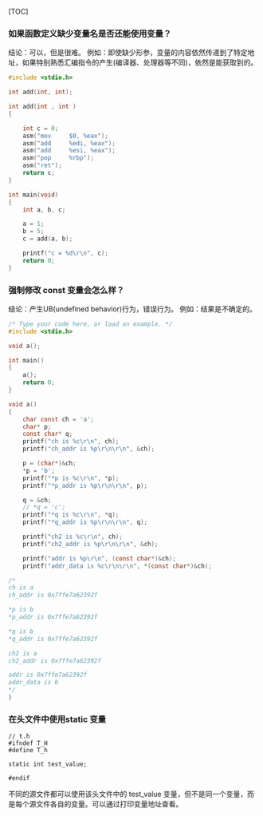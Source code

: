 [TOC]

### 如果函数定义缺少变量名是否还能使用变量？
结论：可以，但是很难。
例如：即使缺少形参，变量的内容依然传递到了特定地址，如果特别熟悉汇编指令的产生(编译器、处理器等不同)，依然是能获取到的。
```c
#include <stdio.h>

int add(int, int);

int add(int , int )
{

    int c = 0;
    asm("mov     $0, %eax");
    asm("add     %edi, %eax");
    asm("add     %esi, %eax");
    asm("pop     %rbp");
    asm("ret");
    return c;
}

int main(void)
{
    int a, b, c;

    a = 1;
    b = 5;
    c = add(a, b);

    printf("c = %d\r\n", c);
    return 0;
}
```
### 强制修改 const 变量会怎么样？
结论：产生UB(undefined behavior)行为，错误行为。
例如：结果是不确定的。
```c
/* Type your code here, or load an example. */
#include <stdio.h>

void a();

int main()
{
    a();
    return 0;
}

void a()
{
    char const ch = 'a';
    char* p;
    const char* q;
    printf("ch is %c\r\n", ch);
    printf("ch_addr is %p\r\n\r\n", &ch);

    p = (char*)&ch;
    *p = 'b';
    printf("*p is %c\r\n", *p);
    printf("*p_addr is %p\r\n\r\n", p);

    q = &ch;
    // *q = 'c';
    printf("*q is %c\r\n", *q);
    printf("*q_addr is %p\r\n\r\n", q);

    printf("ch2 is %c\r\n", ch);
    printf("ch2_addr is %p\r\n\r\n", &ch);

    printf("addr is %p\r\n", (const char*)&ch);
    printf("addr_data is %c\r\n\r\n", *(const char*)&ch);

/*
ch is a
ch_addr is 0x7ffe7a62392f

*p is b
*p_addr is 0x7ffe7a62392f

*q is b
*q_addr is 0x7ffe7a62392f

ch2 is a
ch2_addr is 0x7ffe7a62392f

addr is 0x7ffe7a62392f
addr_data is b
*/
}
```

### 在头文件中使用static 变量
```
// t.h
#ifndef T_H
#define T_h

static int test_value;

#endif
```
不同的源文件都可以使用该头文件中的 test_value 变量，但不是同一个变量，而是每个源文件各自的变量。可以通过打印变量地址查看。